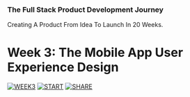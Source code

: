 ### The Full Stack Product Development Journey
Creating A Product From Idea To Launch In 20 Weeks.

# Week 3: The Mobile App User Experience Design
[![WEEK3](https://img.shields.io/badge/Week_3-STARTED-blue.svg)]()
[![START](https://img.shields.io/badge/START-YOUR_JOURNEY-green.svg)](https://www.youtube.com/playlist?list=PL9YBPmbctP4hSF3Runs61TGt7j1gjDj5z)
[![SHARE](https://img.shields.io/badge/SHARE-ON_TWITTER-blue.svg)](https://twitter.com/intent/tweet?text=Loving%20the%20%23fspdjourney%20with%20@idancali%20http://github.com/idancali/fullstack%20%23fullstack%20%23productdevelopment)
